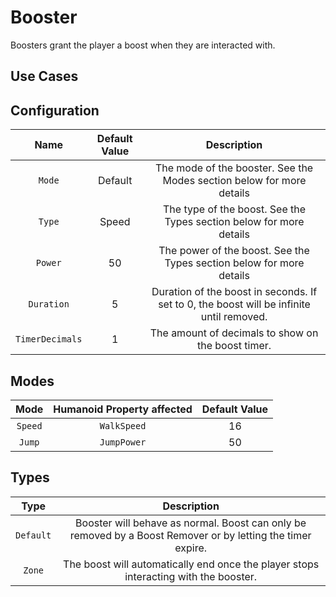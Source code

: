 # Booster

Boosters grant the player a boost when they are interacted with.

## Use Cases

## Configuration
| Name | Default Value | Description
|:-----:|:-----:|:-----:
| `Mode` | Default | The mode of the booster. See the Modes section below for more details
| `Type` | Speed | The type of the boost. See the Types section below for more details
| `Power` | 50 | The power of the boost. See the Types section below for more details
| `Duration` | 5 | Duration of the boost in seconds. If set to 0, the boost will be infinite until removed.
| `TimerDecimals` | 1 | The amount of decimals to show on the boost timer.

## Modes
| Mode | Humanoid Property affected | Default Value
|:-----:|:-----:|:-----:
| `Speed` | `WalkSpeed` | 16
| `Jump` | `JumpPower` | 50

## Types
| Type | Description
|:-----:|:-----:
| `Default` | Booster will behave as normal. Boost can only be removed by a Boost Remover or by letting the timer expire.
| `Zone` | The boost will automatically end once the player stops interacting with the booster.